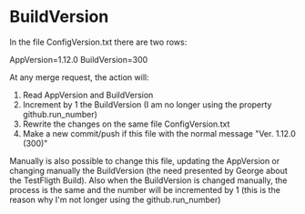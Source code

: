 # BuildVersion

In the file ConfigVersion.txt there are two rows:

AppVersion=1.12.0
BuildVersion=300

At any merge request, the action will:
1) Read AppVersion and BuildVersion
2) Increment by 1 the BuildVersion (I am no longer using the property github.run_number)
3) Rewrite the changes on the same file ConfigVersion.txt
4) Make a new commit/push if this file with the normal message "Ver. 1.12.0 (300)"


Manually is also possible to change this file, updating the AppVersion or changing manually the BuildVersion (the need presented by George about the TestFligth Build).
Also when the BuildVersion is changed manually, the process is the same and the number will be incremented by 1 (this is the reason why I'm not longer using the github.run_number)
